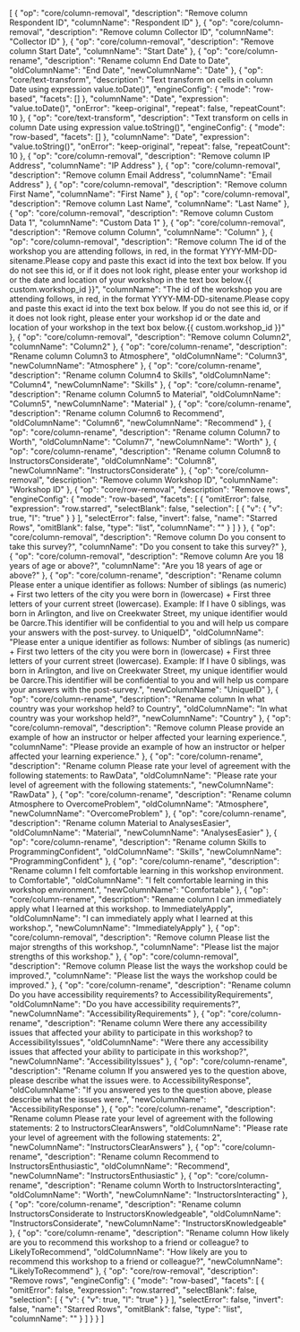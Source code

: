 [
  {
    "op": "core/column-removal",
    "description": "Remove column Respondent ID",
    "columnName": "Respondent ID"
  },
  {
    "op": "core/column-removal",
    "description": "Remove column Collector ID",
    "columnName": "Collector ID"
  },
  {
    "op": "core/column-removal",
    "description": "Remove column Start Date",
    "columnName": "Start Date"
  },
  {
    "op": "core/column-rename",
    "description": "Rename column End Date to Date",
    "oldColumnName": "End Date",
    "newColumnName": "Date"
  },
  {
    "op": "core/text-transform",
    "description": "Text transform on cells in column Date using expression value.toDate()",
    "engineConfig": {
      "mode": "row-based",
      "facets": []
    },
    "columnName": "Date",
    "expression": "value.toDate()",
    "onError": "keep-original",
    "repeat": false,
    "repeatCount": 10
  },
  {
    "op": "core/text-transform",
    "description": "Text transform on cells in column Date using expression value.toString()",
    "engineConfig": {
      "mode": "row-based",
      "facets": []
    },
    "columnName": "Date",
    "expression": "value.toString()",
    "onError": "keep-original",
    "repeat": false,
    "repeatCount": 10
  },
  {
    "op": "core/column-removal",
    "description": "Remove column IP Address",
    "columnName": "IP Address"
  },
  {
    "op": "core/column-removal",
    "description": "Remove column Email Address",
    "columnName": "Email Address"
  },
  {
    "op": "core/column-removal",
    "description": "Remove column First Name",
    "columnName": "First Name"
  },
  {
    "op": "core/column-removal",
    "description": "Remove column Last Name",
    "columnName": "Last Name"
  },
  {
    "op": "core/column-removal",
    "description": "Remove column Custom Data 1",
    "columnName": "Custom Data 1"
  },
  {
    "op": "core/column-removal",
    "description": "Remove column Column",
    "columnName": "Column"
  },
  {
    "op": "core/column-removal",
    "description": "Remove column The id of the workshop you are attending follows, in red, in the format YYYY-MM-DD-sitename.Please copy and paste this exact id into the text box below. If you do not see this id, or if it does not look right, please enter your workshop id or the date and location of your workshop in the text box below.{{ custom.workshop_id }}",
    "columnName": "The id of the workshop you are attending follows, in red, in the format YYYY-MM-DD-sitename.Please copy and paste this exact id into the text box below. If you do not see this id, or if it does not look right, please enter your workshop id or the date and location of your workshop in the text box below.{{ custom.workshop_id }}"
  },
  {
    "op": "core/column-removal",
    "description": "Remove column Column2",
    "columnName": "Column2"
  },
  {
    "op": "core/column-rename",
    "description": "Rename column Column3 to Atmosphere",
    "oldColumnName": "Column3",
    "newColumnName": "Atmosphere"
  },
  {
    "op": "core/column-rename",
    "description": "Rename column Column4 to Skills",
    "oldColumnName": "Column4",
    "newColumnName": "Skills"
  },
  {
    "op": "core/column-rename",
    "description": "Rename column Column5 to Material",
    "oldColumnName": "Column5",
    "newColumnName": "Material"
  },
  {
    "op": "core/column-rename",
    "description": "Rename column Column6 to Recommend",
    "oldColumnName": "Column6",
    "newColumnName": "Recommend"
  },
  {
    "op": "core/column-rename",
    "description": "Rename column Column7 to Worth",
    "oldColumnName": "Column7",
    "newColumnName": "Worth"
  },
  {
    "op": "core/column-rename",
    "description": "Rename column Column8 to InstructorsConsiderate",
    "oldColumnName": "Column8",
    "newColumnName": "InstructorsConsiderate"
  },
  {
    "op": "core/column-removal",
    "description": "Remove column Workshop ID",
    "columnName": "Workshop ID"
  },
  {
    "op": "core/row-removal",
    "description": "Remove rows",
    "engineConfig": {
      "mode": "row-based",
      "facets": [
        {
          "omitError": false,
          "expression": "row.starred",
          "selectBlank": false,
          "selection": [
            {
              "v": {
                "v": true,
                "l": "true"
              }
            }
          ],
          "selectError": false,
          "invert": false,
          "name": "Starred Rows",
          "omitBlank": false,
          "type": "list",
          "columnName": ""
        }
      ]
    }
  },
  {
    "op": "core/column-removal",
    "description": "Remove column Do you consent to take this survey?",
    "columnName": "Do you consent to take this survey?"
  },
  {
    "op": "core/column-removal",
    "description": "Remove column Are you 18 years of age or above?",
    "columnName": "Are you 18 years of age or above?"
  },
  {
    "op": "core/column-rename",
    "description": "Rename column Please enter a unique identifier as follows: Number of siblings (as numeric) + First two letters of the city you were born in (lowercase) + First three letters of your current street (lowercase). Example: If I have 0 siblings, was born in Arlington, and live on Creekwater Street, my unique identifier would be 0arcre.This identifier will be confidential to you and will help us compare your answers with the post-survey. to UniqueID",
    "oldColumnName": "Please enter a unique identifier as follows: Number of siblings (as numeric) + First two letters of the city you were born in (lowercase) + First three letters of your current street (lowercase). Example: If I have 0 siblings, was born in Arlington, and live on Creekwater Street, my unique identifier would be 0arcre.This identifier will be confidential to you and will help us compare your answers with the post-survey.",
    "newColumnName": "UniqueID"
  },
  {
    "op": "core/column-rename",
    "description": "Rename column In what country was your workshop held? to Country",
    "oldColumnName": "In what country was your workshop held?",
    "newColumnName": "Country"
  },
  {
    "op": "core/column-removal",
    "description": "Remove column Please provide an example of how an instructor or helper affected your learning experience.",
    "columnName": "Please provide an example of how an instructor or helper affected your learning experience."
  },
  {
    "op": "core/column-rename",
    "description": "Rename column Please rate your level of agreement with the following statements: to RawData",
    "oldColumnName": "Please rate your level of agreement with the following statements:",
    "newColumnName": "RawData"
  },
  {
    "op": "core/column-rename",
    "description": "Rename column Atmosphere to OvercomeProblem",
    "oldColumnName": "Atmosphere",
    "newColumnName": "OvercomeProblem"
  },
  {
    "op": "core/column-rename",
    "description": "Rename column Material to AnalysesEasier",
    "oldColumnName": "Material",
    "newColumnName": "AnalysesEasier"
  },
  {
    "op": "core/column-rename",
    "description": "Rename column Skills to ProgrammingConfident",
    "oldColumnName": "Skills",
    "newColumnName": "ProgrammingConfident"
  },
  {
    "op": "core/column-rename",
    "description": "Rename column I felt comfortable learning in this workshop environment. to Comfortable",
    "oldColumnName": "I felt comfortable learning in this workshop environment.",
    "newColumnName": "Comfortable"
  },
  {
    "op": "core/column-rename",
    "description": "Rename column I can immediately apply what I learned at this workshop. to ImmediatelyApply",
    "oldColumnName": "I can immediately apply what I learned at this workshop.",
    "newColumnName": "ImmediatelyApply"
  },
  {
    "op": "core/column-removal",
    "description": "Remove column Please list the major strengths of this workshop.",
    "columnName": "Please list the major strengths of this workshop."
  },
  {
    "op": "core/column-removal",
    "description": "Remove column Please list the ways the workshop could be improved.",
    "columnName": "Please list the ways the workshop could be improved."
  },
  {
    "op": "core/column-rename",
    "description": "Rename column Do you have accessibility requirements? to AccessibilityRequirements",
    "oldColumnName": "Do you have accessibility requirements?",
    "newColumnName": "AccessibilityRequirements"
  },
  {
    "op": "core/column-rename",
    "description": "Rename column Were there any accessibility issues that affected your ability to participate in this workshop? to AccessibilityIssues",
    "oldColumnName": "Were there any accessibility issues that affected your ability to participate in this workshop?",
    "newColumnName": "AccessibilityIssues"
  },
  {
    "op": "core/column-rename",
    "description": "Rename column If you answered yes to the question above, please describe what the issues were. to AccessibilityResponse",
    "oldColumnName": "If you answered yes to the question above, please describe what the issues were.",
    "newColumnName": "AccessibilityResponse"
  },
  {
    "op": "core/column-rename",
    "description": "Rename column Please rate your level of agreement with the following statements: 2 to InstructorsClearAnswers",
    "oldColumnName": "Please rate your level of agreement with the following statements: 2",
    "newColumnName": "InstructorsClearAnswers"
  },
  {
    "op": "core/column-rename",
    "description": "Rename column Recommend to InstructorsEnthusiastic",
    "oldColumnName": "Recommend",
    "newColumnName": "InstructorsEnthusiastic"
  },
  {
    "op": "core/column-rename",
    "description": "Rename column Worth to InstructorsInteracting",
    "oldColumnName": "Worth",
    "newColumnName": "InstructorsInteracting"
  },
  {
    "op": "core/column-rename",
    "description": "Rename column InstructorsConsiderate to InstructorsKnowledgeable",
    "oldColumnName": "InstructorsConsiderate",
    "newColumnName": "InstructorsKnowledgeable"
  },
  {
    "op": "core/column-rename",
    "description": "Rename column How likely are you to recommend this workshop to a friend or colleague? to LikelyToRecommend",
    "oldColumnName": "How likely are you to recommend this workshop to a friend or colleague?",
    "newColumnName": "LikelyToRecommend"
  },
  {
    "op": "core/row-removal",
    "description": "Remove rows",
    "engineConfig": {
      "mode": "row-based",
      "facets": [
        {
          "omitError": false,
          "expression": "row.starred",
          "selectBlank": false,
          "selection": [
            {
              "v": {
                "v": true,
                "l": "true"
              }
            }
          ],
          "selectError": false,
          "invert": false,
          "name": "Starred Rows",
          "omitBlank": false,
          "type": "list",
          "columnName": ""
        }
      ]
    }
  }
]

